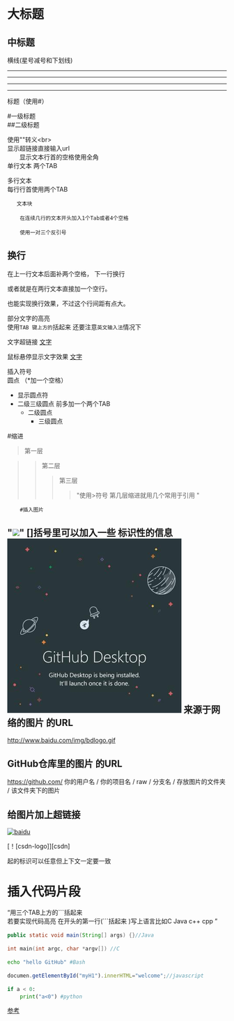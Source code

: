 大标题
===
中标题
---

横线(星号减号和下划线)
***
---
___
---
标题（使用#）<br>


#一级标题 <br>
##二级标题 <br>


使用"\"转义\<br><br>
显示超链接直接输入url<br>
　　显示文本行首的空格使用全角 <br>
        单行文本 两个TAB


多行文本        
每行行首使用两个TAB
    
       文本块
       
        在连续几行的文本开头加入1个Tab或者4个空格

        使用一对三个反引号

换行
---
在上一行文本后面补两个空格，
下一行换行

或者就是在两行文本直接加一个空行。

也能实现换行效果，不过这个行间距有点大。





        
部分文字的高亮 <br>
使用`TAB 键上方的`括起来
还要注意`英文输入法`情况下<br>

文字超链接
[文字](url)<br>

鼠标悬停显示文字效果
[文字](url "悬停显示")


        
插入符号        
圆点 （*加一个空格）
* 显示圆点符
* 二级三级圆点 前多加一个两个TAB 
    * 二级圆点
        * 三级圆点  

#缩进     
>第一层

>>第二层
>>>第三层
>>>>"使用>符号 第几层缩进就用几个常用于引用 "     


        #插入图片
        
"![](url)"
[]括号里可以加入一些 标识性的信息
![baidu](/image/360截图20171217213810966.jpg "logo")
来源于网络的图片 的URL
---
http://www.baidu.com/img/bdlogo.gif

GitHub仓库里的图片 的URL
---
 https://github.com/ 你的用户名 / 你的项目名 / raw / 分支名 / 存放图片的文件夹 / 该文件夹下的图片

 给图片加上超链接
 ---
 [![baidu]](http://baidu.com)  

[！[csdn-logo]][csdn]

起的标识可以任意但上下文一定要一致

[baidu]:http://www.baidu.com/img/bdlogo.gif


插入代码片段
===
“用三个TAB上方的\```括起来<br>
若要实现代码高亮 在开头的第一行(\```括起来 )写上语言比如C Java c++ cpp ”
```Java
public static void main(String[] args) {}//Java
```
```c
int main(int argc, char *argv[]) //C
```
```Bash
echo "hello GitHub" #Bash
```
```javascript
documen.getElementById("myH1").innerHTML="welcome";//javascript
```
```python
if a < 0:
    print("a<0") #python
```


[参考](https://github.com/guodongxiaren/README)














        











